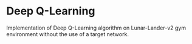 # Deep Q-Learning
Implementation of Deep Q-Learning algorithm on Lunar-Lander-v2 gym environment without the use of a target network.
